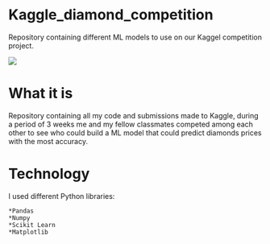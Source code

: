 # Kaggle_diamond_competition


Repository containing different ML models to use on our Kaggel competition project.

![](https://expertsystem.com/wp-content/uploads/2017/03/machine-learning-definition.jpeg)



# What it is 


Repository containing all my code and submissions made to Kaggle, during a period of 3 weeks me and my fellow classmates competed among each other to see who could build a ML model that could predict diamonds prices with the most accuracy.



# Technology 

I used different Python libraries:

    *Pandas
    *Numpy
    *Scikit Learn
    *Matplotlib




